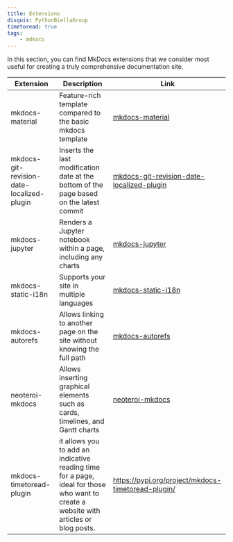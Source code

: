 ```yaml
---
title: Extensions
disquis: PythonBiellaGroup
timetoread: true
tags:
    - mdkocs
---
```


In this section, you can find MkDocs extensions that we consider most useful for creating a truly comprehensive documentation site.

| Extension      | Description                          | Link                                              |
| -------------- | ------------------------------------ | -------------------------------------------------- |
| mkdocs-material | Feature-rich template compared to the basic mkdocs template | [mkdocs-material](https://squidfunk.github.io/mkdocs-material/) |
| mkdocs-git-revision-date-localized-plugin | Inserts the last modification date at the bottom of the page based on the latest commit | [mkdocs-git-revision-date-localized-plugin](https://pypi.org/project/mkdocs-git-revision-date-localized-plugin/) |
| mkdocs-jupyter | Renders a Jupyter notebook within a page, including any charts | [mkdocs-jupyter](https://github.com/danielfrg/mkdocs-jupyter) |
| mkdocs-static-i18n | Supports your site in multiple languages | [mkdocs-static-i18n](https://github.com/ultrabug/mkdocs-static-i18n) |
| mkdocs-autorefs | Allows linking to another page on the site without knowing the full path | [mkdocs-autorefs](https://pypi.org/project/mkdocs-autorefs/) |
| neoteroi-mkdocs | Allows inserting graphical elements such as cards, timelines, and Gantt charts | [neoteroi-mkdocs](https://github.com/Neoteroi/mkdocs-plugins) |
| mkdocs-timetoread-plugin | it allows you to add an indicative reading time for a page, ideal for those who want to create a website with articles or blog posts. | https://pypi.org/project/mkdocs-timetoread-plugin/ |
